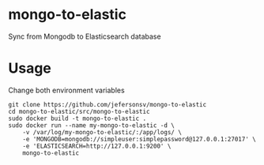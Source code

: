 # mongo-to-elastic
Sync from Mongodb to Elasticsearch database

# Usage
Change both environment variables

```
git clone https://github.com/jefersonsv/mongo-to-elastic
cd mongo-to-elastic/src/mongo-to-elastic
sudo docker build -t mongo-to-elastic .
sudo docker run --name my-mongo-to-elastic -d \
    -v /var/log/my-mongo-to-elastic/:/app/logs/ \
    -e 'MONGODB=mongodb://simpleuser:simplepassword@127.0.0.1:27017' \
    -e 'ELASTICSEARCH=http://127.0.0.1:9200' \
    mongo-to-elastic
```

